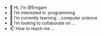 - 👋 Hi, I’m @Emgam
- 👀 I’m interested in .programming
- 🌱 I’m currently learning ...computer science 
- 💞️ I’m looking to collaborate on ...
- 📫 How to reach me ...

<!---
Emgam/Emgam is a ✨ special ✨ repository because its `README.md` (this file) appears on your GitHub profile.
You can click the Preview link to take a look at your changes.
--->
